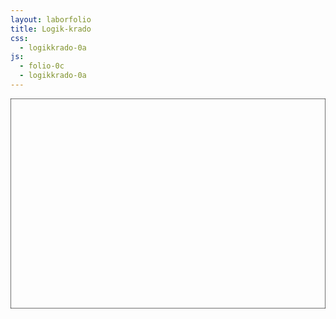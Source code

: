 ```yaml
---
layout: laborfolio
title: Logik-krado
css:
  - logikkrado-0a
js:
  - folio-0c
  - logikkrado-0a
---
```


<!-- 
https://de.wikipedia.org/wiki/Logikgatter

-->

<script>

lanĉe(() => {
    SVG = new LkSVG(ĝi("#plato"));

    NE = new NEKrado("NE");

    KAJ = new KAJKrado("KAJ");   
    SVG.ŝovu(KAJ.g,100,50);

    NKAJ = new NKAJKrado("NKAJ");   
    SVG.ŝovu(NKAJ.g,200,0);

    AŬ = new AŬKrado("AŬ");   
    SVG.ŝovu(AŬ.g,0,100);

    NEK = new NEKKrado("NEK");   
    SVG.ŝovu(NEK.g,100,150);

    XAŬ = new XAŬKrado("XAŬ");   
    SVG.ŝovu(XAŬ.g,200,100);

    EKV = new EKVKrado("EKV");   
    SVG.ŝovu(EKV.g,300,150);

    KXA = new KAJXAŬKrado("&/=1");
    SVG.ŝovu(KXA.g,300,50);

    SVG.svg.append(NE.g,KAJ.g,NKAJ.g,AŬ.g,NEK.g,XAŬ.g,EKV.g,KXA.g);
});

</script>


<svg id="plato"
    version="1.1" 
    xmlns="http://www.w3.org/2000/svg" 
    xmlns:xlink="http://www.w3.org/1999/xlink" width="900" height="600" viewBox="0 0 450 300">
    <rect width="450" height="300" stroke="black" fill="none"/>
</svg>
